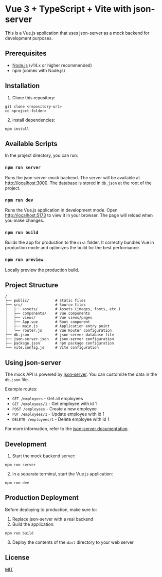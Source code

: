 # Vue 3 + TypeScript + Vite with json-server

This is a Vue.js application that uses json-server as a mock backend for development purposes.

## Prerequisites

- [Node.js](https://nodejs.org/) (v14.x or higher recommended)
- npm (comes with Node.js)

## Installation

1. Clone this repository:
```
git clone <repository-url>
cd <project-folder>
```

2. Install dependencies:
```
npm install
```

## Available Scripts

In the project directory, you can run:

### `npm run server`

Runs the json-server mock backend.
The server will be available at [http://localhost:3000](http://localhost:3000).
The database is stored in `db.json` at the root of the project.

### `npm run dev`

Runs the Vue.js application in development mode.
Open [http://localhost:5173](http://localhost:5173) to view it in your browser.
The page will reload when you make changes.

### `npm run build`

Builds the app for production to the `dist` folder.
It correctly bundles Vue in production mode and optimizes the build for the best performance.

### `npm run preview`

Locally preview the production build.

## Project Structure

```
/
├── public/            # Static files
├── src/               # Source files
│   ├── assets/        # Assets (images, fonts, etc.)
│   ├── components/    # Vue components
│   ├── views/         # Vue views/pages
│   ├── App.vue        # Root component
│   ├── main.js        # Application entry point
│   └── router.js      # Vue Router configuration
├── db.json            # json-server database file
├── json-server.json   # json-server configuration
├── package.json       # npm package configuration
└── vite.config.js     # Vite configuration
```

## Using json-server

The mock API is powered by [json-server](https://github.com/typicode/json-server). You can customize the data in the `db.json` file.

Example routes:
- `GET /employees` - Get all employees
- `GET /employees/1` - Get employee with id 1
- `POST /employees` - Create a new employee
- `PUT /employees/1` - Update employee with id 1
- `DELETE /employees/1` - Delete employee with id 1

For more information, refer to the [json-server documentation](https://github.com/typicode/json-server).

## Development

1. Start the mock backend server:
```
npm run server
```

2. In a separate terminal, start the Vue.js application:
```
npm run dev
```

## Production Deployment

Before deploying to production, make sure to:

1. Replace json-server with a real backend
2. Build the application:
```
npm run build
```

3. Deploy the contents of the `dist` directory to your web server

## License

[MIT](LICENSE)
